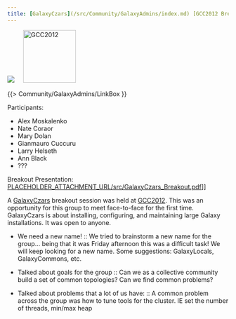 ```yaml
---
title: [GalaxyCzars](/src/Community/GalaxyAdmins/index.md) [GCC2012 Breakout Session](/src/events/GCC2012/index.md)
---
```

<div class='center'>
<a href='/src/Community/GalaxyAdmins/index.md'><img src="/src/images/Logos/GalaxyAdmins.png" /></a> &nbsp;&nbsp;&nbsp;
<a href='/src/events/GCC2012/index.md'><img src="/src/events/GCC2012/GCC2012Logo200.png" alt="GCC2012" height="120" /></a>
</div>

{{> Community/GalaxyAdmins/LinkBox }}



Participants:
* Alex Moskalenko
* Nate Coraor
* Mary Dolan
* Gianmauro Cuccuru
* Larry Helseth
* Ann Black
* ???

Breakout Presentation: [PLACEHOLDER_ATTACHMENT_URL/src/GalaxyCzars_Breakout.pdf](PLACEHOLDER_ATTACHMENT_URL/src/GalaxyCzars_Breakout.pdf)]]

A [GalaxyCzars](/src/Community/GalaxyAdmins/index.md) breakout session was held at [GCC2012](/src/events/GCC2012/index.md). This was an opportunity for this group to meet face-to-face for the first time. GalaxyCzars is about installing, configuring, and maintaining large Galaxy installations. It was open to anyone.

* We need a new name! 
  :: We tried to brainstorm a new name for the group... being that it was Friday afternoon this was a difficult task!  We will keep looking for a new name.  Some suggestions:  GalaxyLocals, GalaxyCommons, etc.

* Talked about goals for the group
  :: Can we as a collective community build a set of common topologies? Can we find common problems?  

* Talked about problems that a lot of us have:
  :: A common problem across the group was how to tune tools for the cluster.  IE set the number of threads, min/max heap

